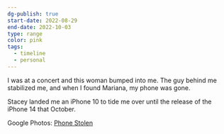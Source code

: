 ```yaml
---
dg-publish: true
start-date: 2022-08-29
end-date: 2022-10-03
type: range
color: pink
tags:
  - timeline
  - personal
---
```


I was at a concert and this woman bumped into me. The guy behind me stabilized me, and when I found Mariana, my phone was gone.

Stacey landed me an iPhone 10 to tide me over until the release of the iPhone 14 that October.

Google Photos: [Phone Stolen](https://photos.app.goo.gl/98zM495moKN3pJMN7)
